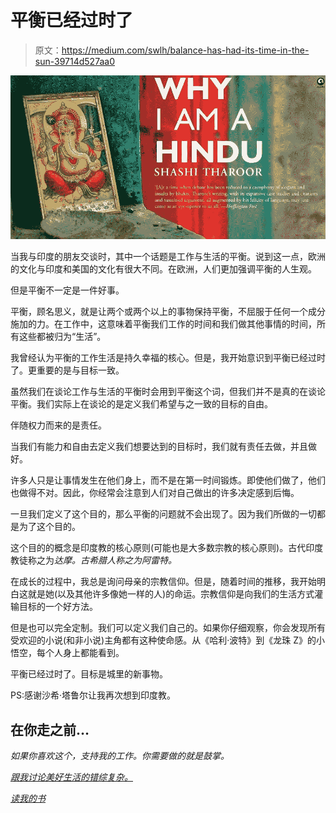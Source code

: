 # 平衡已经过时了

> 原文：<https://medium.com/swlh/balance-has-had-its-time-in-the-sun-39714d527aa0>

![](img/9d8356daa97c2a6d0a6b8835ed18b522.png)

当我与印度的朋友交谈时，其中一个话题是工作与生活的平衡。说到这一点，欧洲的文化与印度和美国的文化有很大不同。在欧洲，人们更加强调平衡的人生观。

但是平衡不一定是一件好事。

平衡，顾名思义，就是让两个或两个以上的事物保持平衡，不屈服于任何一个成分施加的力。在工作中，这意味着平衡我们工作的时间和我们做其他事情的时间，所有这些都被归为“生活”。

我曾经认为平衡的工作生活是持久幸福的核心。但是，我开始意识到平衡已经过时了。更重要的是与目标一致。

虽然我们在谈论工作与生活的平衡时会用到平衡这个词，但我们并不是真的在谈论平衡。我们实际上在谈论的是定义我们希望与之一致的目标的自由。

伴随权力而来的是责任。

当我们有能力和自由去定义我们想要达到的目标时，我们就有责任去做，并且做好。

许多人只是让事情发生在他们身上，而不是在第一时间锻炼。即使他们做了，他们也做得不对。因此，你经常会注意到人们对自己做出的许多决定感到后悔。

一旦我们定义了这个目的，那么平衡的问题就不会出现了。因为我们所做的一切都是为了这个目的。

这个目的的概念是印度教的核心原则(可能也是大多数宗教的核心原则)。古代印度教徒称之为*达摩。*古希腊人称之为*阿雷特。*

在成长的过程中，我总是询问母亲的宗教信仰。但是，随着时间的推移，我开始明白这就是她(以及其他许多像她一样的人)的命运。宗教信仰是向我们的生活方式灌输目标的一个好方法。

但是也可以完全定制。我们可以定义我们自己的。如果你仔细观察，你会发现所有受欢迎的小说(和非小说)主角都有这种使命感。从《哈利·波特》到《龙珠 Z》的小悟空，每个人身上都能看到。

平衡已经过时了。目标是城里的新事物。

PS:感谢沙希·塔鲁尔让我再次想到印度教。

## 在你走之前…

*如果你喜欢这个，支持我的工作。你需要做的就是鼓掌。*

[*跟我讨论美好生活的错综复杂。*](http://eepurl.com/cqwJZT)

[*读我的书*](https://www.amazon.com/s/ref=nb_sb_noss?url=search-alias%3Daps&field-keywords=mayantuyacu)